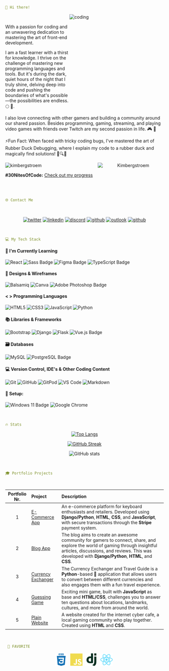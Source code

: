 ```yaml
👋 Hi there! 
```

<img align="right" alt="coding" width="300" height="300" src="https://media.giphy.com/media/YRMb6dd7zprS00JdGZ/giphy.gif">

<br>

With a passion for coding and an unwavering dedication to mastering the art of front-end development.

I am a fast learner with a thirst for knowledge. I thrive on the challenge of mastering new programming languages and tools. But it's during the dark, quiet hours of the night that I truly shine, delving deep into code and pushing the boundaries of what's possible—the possibilities are endless. 🌕 🌆. 

I also love connecting with other gamers and building a community around our shared passion. Besides programming, gaming, streaming, and playing video games with friends over Twitch are my second passion in life. 🎮 👾

⚡Fun Fact: When faced with tricky coding bugs, I've mastered the art of Rubber Duck Debugging, where I explain my code to a rubber duck and magically find solutions! 🐤🔍🦆

<p align="center"><a href="https://www.buymeacoffee.com/kimmenbergw"> <img align="right" src="https://cdn.buymeacoffee.com/buttons/v2/default-yellow.png" height="50" width="210" alt="Kimbergstroem" /></a></p>
<p align="left"><img src="https://komarev.com/ghpvc/?username=kimbergstroem&label=Profile%20views&color=181717&style=flat" alt="kimbergstroem" /> </p>

**#30NitesOfCode:**
[Check out my progress](https://www.codedex.io/@kimB/30-nites-of-code)  

<br><br>

```yaml
🌐 Contact Me
```

<br>

<p align="center">
<a href="https://twitter.com/kimbergstroem" target="_blank"><img align="center" src="https://cdn.jsdelivr.net/npm/simple-icons@v3/icons/twitter.svg" alt="twitter" height="30" width="40" /></a>
<a href="https://www.linkedin.com/in/kim-bergstrom-47704b5b/" target="_blank"><img align="center" src="https://cdn.jsdelivr.net/npm/simple-icons@3.0.1/icons/linkedin.svg" alt="linkedin" height="30" width="40" /></a>
<a href="https://discord.gg/svz5xqqW" target="_blank"><img align="center" src="https://cdn.jsdelivr.net/npm/simple-icons@3.1.0/icons/discord.svg" alt="discord" height="30" width="40" /></a>
<a href="https://github.com/KimBergstroem" target="_blank"><img align="center" src="https://cdn.jsdelivr.net/npm/simple-icons@3.0.1/icons/github.svg" alt="github" height="30" width="40" /></a>
<a href=mailto:kimmen_b@hotmail.com?subject="HTML link"><img align="center" src="https://cdn.jsdelivr.net/npm/simple-icons@3.1.0/icons/microsoftoutlook.svg" alt="outlook" height="30" width="40" /></a>
<a href="https://www.twitch.tv/mollan1star" target="_blank"><img align="center" src="https://cdn.jsdelivr.net/npm/simple-icons@3.1.0/icons/twitch.svg" alt="github" height="30" width="40" /></a>
</p>

<br>

```yaml
💻 My Tech Stack
```

#### 👤 I'm Currently Learning

![React](https://img.shields.io/badge/react-181717.svg?style=for-the-badge&logo=react&logoColor=%2361DAFB)
![Sass Badge](https://img.shields.io/badge/Sass-181717?logo=sass&logoColor=fff&style=for-the-badge)
![Figma Badge](https://img.shields.io/badge/Figma-181717?logo=figma&logoColor=fff&style=for-the-badge)
![TypeScript Badge](https://img.shields.io/badge/TypeScript-181717?logo=typescript&logoColor=3178C6&style=for-the-badge)

#### 🎨 Designs & Wireframes

![Balsamiq](https://img.shields.io/badge/Balsamiq%20-181717.svg?&style=for-the-badge&logo=Balsamiq&logoColor=FFFFFF)
![Canva](https://img.shields.io/badge/Canva-181717.svg?&style=for-the-badge&logo=Canva&logoColor=white)
![Adobe Photoshop Badge](https://img.shields.io/badge/Adobe%20Photoshop-181717?logo=adobephotoshop&logoColor=fff&style=for-the-badge)

#### < > Programming Languages

![HTML5](https://img.shields.io/badge/HTML5-181717?style=for-the-badge&logo=html5&logoColor=orange)
![CSS3](https://img.shields.io/badge/CSS3-181717?style=for-the-badge&logo=css3&logoColor=lightblue)
![JavaScript](https://img.shields.io/badge/JavaScript-181717?style=for-the-badge&logo=javascript&logoColor=F7DF1E)
![Python](https://img.shields.io/badge/python-181717?style=for-the-badge&logo=python&logoColor=ffdd54)

#### 📚 Libraries & Frameworks

![Bootstrap](https://img.shields.io/badge/Bootstrap-181717?style=for-the-badge&logo=bootstrap&logoColor=purple)
![Django](https://img.shields.io/badge/django-181717.svg?style=for-the-badge&logo=django&logoColor=green)
![Flask](https://img.shields.io/badge/flask-181717.svg?style=for-the-badge&logo=flask&logoColor=yellow)
![Vue.js Badge](https://img.shields.io/badge/Vue.js-181717?logo=vuedotjs&logoColor=4FC08D&style=for-the-badge)

#### 🗃 Databases

![MySQL](https://img.shields.io/badge/mysql-181717.svg?style=for-the-badge&logo=mysql&logoColor=blue)
![PostgreSQL Badge](https://img.shields.io/badge/PostgreSQL-181717?logo=postgresql&logoColor=fff&style=for-the-badge)

<!--- #### 🧪 Testing

![Jest](https://img.shields.io/badge/-jest-%23C21325?style=for-the-badge&logo=jest&logoColor=white) -->

#### 💻 Version Control, IDE's & Other Coding Content 

![Git](https://img.shields.io/badge/GIT-181717?style=for-the-badge&logo=git&logoColor=orange)
![GitHub](https://img.shields.io/badge/GitHub-181717?style=for-the-badge&logo=github&logoColor=white)
![GitPod](https://img.shields.io/badge/Gitpod-181717?style=for-the-badge&logo=gitpod&logoColor=#FFAE33)
![VS Code](https://img.shields.io/badge/Visual_Studio_Code-181717?style=for-the-badge&logo=visual%20studio%20code&logoColor=lightblue)
![Markdown](https://img.shields.io/badge/markdown-181717.svg?style=for-the-badge&logo=markdown&logoColor=white)

#### 🔧 Setup:

![Windows 11 Badge](https://img.shields.io/badge/Windows%2011-181717?logo=windows11&logoColor=fff&style=for-the-badge)
![Google Chrome](https://img.shields.io/badge/Google%20Chrome-181717?style=for-the-badge&logo=GoogleChrome&logoColor=white)

<br>

```yaml
🔥 Stats
```

<div align="center">
  
 <!-- Taken from https://github.com/anuraghazra/ and https://github.com/DenverCoder1 -->
  
[![Top Langs](https://github-readme-stats.vercel.app/api/top-langs/?username=KimBergstroem&layout=compact&theme=transparent&hide_border=true&background=181717)](https://github.com) 

[![GitHub Streak](http://github-readme-streak-stats.herokuapp.com?user=KimBergstroem&theme=transparent&hide_border=true)](https://github.com) 

![GitHub stats](https://github-readme-stats.vercel.app/api?username=KimBergstroem&theme=transparent&hide_border=true&show_icons=true)

</div>

<br>

```yaml
🎓 Portfolio Projects
```

&nbsp;

| Portfolio Nr. | Project | Description |
| :---: | :--- | :--- |
| 1 | [E-Commerce App](https://github.com/KimBergstroem/keyboardmaker-Ecommerce-Fullstack-App) | An e-commerce platform for keyboard enthusiasts and retailers. Developed using **Django/Python**, **HTML**, **CSS**, and **JavaScript**, with secure transactions through the **Stripe** payment system. |
| 2 | [Blog App](https://github.com/KimBergstroem/gamers_insight-CRUD-Blog-App) | The blog aims to create an awesome community for gamers to connect, share, and explore the world of gaming through insightful articles, discussions, and reviews. This was developed with **Django/Python**, **HTML**, and **CSS**. |
| 3 | [Currency Exchanger](https://github.com/KimBergstroem/currency-Converter-PythonApi) | The Currency Exchanger and Travel Guide is a **Python**-based 🐍 application that allows users to convert between different currencies and also engages them with a fun travel experience. |
| 4 | [Guessing Game](https://github.com/KimBergstroem/geoMastermind-Game) | Exciting mini game, built with **JavaScript** as base and **HTML/CSS**, challenges you to answer ten questions about locations, landmarks, cultures, and more from around the world. |
| 5 | [Plain Website](https://github.com/KimBergstroem/max_fps-Gaming-Cafe-Website) | A website created for the internet cyber cafe, a local gaming community who play together. Created using **HTML** and **CSS**. |


<br>

```yaml
 💫 FAVORITE
```

<div align="center">
  <img src="https://github.com/devicons/devicon/blob/master/icons/css3/css3-plain-wordmark.svg"  title="CSS3" alt="CSS" width="40" height="40"/>&nbsp;
  <img src="https://github.com/devicons/devicon/blob/master/icons/javascript/javascript-plain.svg"  title="React" alt="React" width="40" height="40"/>&nbsp;
  <img src="https://github.com/devicons/devicon/blob/master/icons/django/django-plain.svg"  title="Django" alt="Django" width="40" height="40"/>&nbsp;
  <img src="https://github.com/devicons/devicon/blob/master/icons/react/react-original.svg"  title="React" alt="React" width="40" height="40"/>&nbsp;
  
</div>
